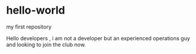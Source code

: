# hello-world
my first repository

Hello developers , i am not a developer but an experienced operations guy and looking to join the club now.
